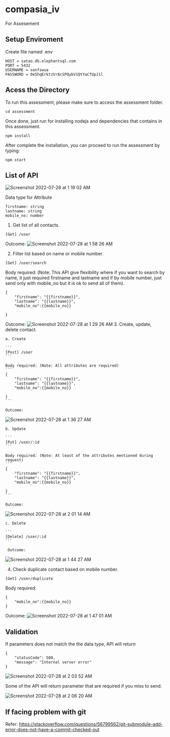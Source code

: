 # compasia_iv
For Assesement

## Setup Enviroment
Create file named .env
```
HOST = satao.db.elephantsql.com
PORT = 5432
USERNAME = sonfswua
PASSWORD = 0e5hqErktzVrAcSPQybV1QtYaCfUpJ1l

```

## Acess the Directory

To run this assessment, please make sure to access the assessment folder.

```
cd assessment
```

Once done, just run for installing nodejs and dependencies that contains in this assessment.

```
npm install
```

After complete the installation, you can proceed to run the assessment by typing:

```
npm start
```



## List of API
![Screenshot 2022-07-28 at 1 19 02 AM](https://user-images.githubusercontent.com/23011041/181339400-9662b9df-c7d8-4366-9e02-d0b0804143b0.png)

Data type for Attribute

```
firstname: string
lastname: string
mobile_no: number
```
1. Get list of all contacts.

```
[Get] /user
```
Outcome:
![Screenshot 2022-07-28 at 1 58 26 AM](https://user-images.githubusercontent.com/23011041/181340648-9d6d83d4-ded5-4865-8f05-fcd3cd458e17.png)

2. Filter list based on name or mobile number.

```
[Get] /user/search
```

Body required: (Note: This API give flexibility where if you want to search by name, it just required firstname and lastname and if by mobile number, just send only with mobile_no but it is ok to send all of them).
```
{
    "firstname": "{{firstname}}",
    "lastname": "{{lastname}}",
    "mobile_no":{{mobile_no}}

}
```
Outcome:
![Screenshot 2022-07-28 at 1 29 26 AM](https://user-images.githubusercontent.com/23011041/181340152-18edccdf-93f7-4625-9718-aef9d017655d.png)
3. Create, update, delete contact.

    a. Create

    ```
    [Post] /user
    ```

    Body required: (Note: All attributes are required)
    ```
    {
        "firstname": "{{firstname}}",
        "lastname": "{{lastname}}",
        "mobile_no":{{mobile_no}}

    }
    ```

    Outcome:
![Screenshot 2022-07-28 at 1 36 27 AM](https://user-images.githubusercontent.com/23011041/181340821-33808c9c-6645-46ab-a174-c7edd61db392.png)

    b. Update

    ```
    [Put] /user/:id
    ```

    Body required: (Note: At least of the attributes mentioned during request)
    ```
    {
        "firstname": "{{firstname}}",
        "lastname": "{{lastname}}",
        "mobile_no":{{mobile_no}}

    }
    ```

    Outcome:
![Screenshot 2022-07-28 at 2 01 14 AM](https://user-images.githubusercontent.com/23011041/181341088-d96181ca-c41e-4ca5-bb51-5eddd77fdcef.png)


    c. Delete

    ```
    [Delete] /user/:id
    ```

     Outcome:
![Screenshot 2022-07-28 at 1 44 27 AM](https://user-images.githubusercontent.com/23011041/181341203-b37b7661-e44e-4430-ac63-1dfeaa65ac48.png)


4. Check duplicate contact based on mobile number.

```
[Get] /user/duplicate
```

Body required:
```
{
    "mobile_no":{{mobile_no}}
}
```

Outcome:
![Screenshot 2022-07-28 at 1 47 01 AM](https://user-images.githubusercontent.com/23011041/181341357-fa7d3da8-88ac-4444-b5d4-ba82517e0cc7.png)

## Validation

If parameters does not match the the data type, API will return 

```
{
    "statusCode": 500,
    "message": "Internal server error"
}
```

![Screenshot 2022-07-28 at 2 03 52 AM](https://user-images.githubusercontent.com/23011041/181341577-cc9c07ce-17d5-483e-97d1-1b2578f99917.png)

Some of the API will return parameter that are required if you miss to send.

![Screenshot 2022-07-28 at 2 06 20 AM](https://user-images.githubusercontent.com/23011041/181341949-87a75b59-3845-405b-829e-615cf501015b.png)


## If facing problem with git
Refer: https://stackoverflow.com/questions/56799562/git-submodule-add-error-does-not-have-a-commit-checked-out
